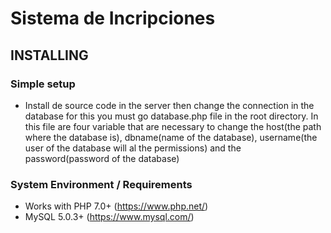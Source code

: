 # Sistema de Incripciones

## INSTALLING

### Simple setup

- Install de source code in the server then change the connection in the database for this you must go database.php file in the root directory. In this file are four variable that are necessary to change the host(the path where the database is), dbname(name of the database), username(the user of the database will al the permissions) and the password(password of the database)

### System Environment / Requirements

- Works with PHP 7.0+ (https://www.php.net/)
- MySQL 5.0.3+ (https://www.mysql.com/)

